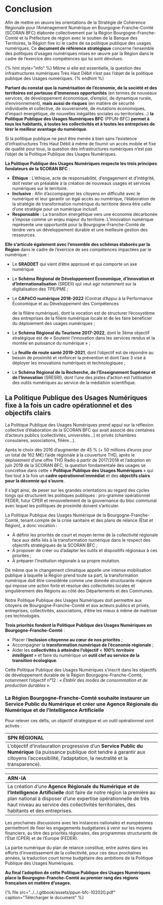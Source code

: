 # Conclusion

Afin de mettre en œuvre les orientations de la Stratégie de Cohérence Régionale pour l’Aménagement Numérique en Bourgogne-Franche-Comté \(SCORAN BFC\) élaborée collectivement par la Région Bourgogne-Franche-Comté et la Préfecture de région avec le soutien de la Banque des Territoires, la Région fixe ici le cadre de sa politique publique des usages numériques. Ce **document de référence stratégique** concerne l’ensemble des politiques d’usages numériques mises en œuvre par la Région dans le cadre de l’exercice des compétences qui lui sont dévolues.

{% hint style="info" %}
Même si elle est essentielle, la question des infrastructures numériques Très Haut Débit n’est pas l’objet de la politique publique des Usages numériques.
{% endhint %}

**Partant du constat que la numérisation de l’économie, de la société et des territoires est porteuse d’immenses opportunités** \(en termes de nouveaux services, de développement économique, d’emploi, de dynamique rurale, d’environnement\), **mais aussi de risques** \(en matière de sécurité individuelle et collective, de souveraineté, de mutations économiques, d’impact énergétique, de nouvelles inégalités sociales ou territoriales…\) **la Politique Publique des Usages Numériques BFC** \(PPUN-BFC\) **permet à tous les habitants, à toutes les collectivités et à toutes les entreprises de tirer le meilleur avantage du numérique**. 

Si la politique publique ne peut être menée à bien sans l’existence d’infrastructures Très Haut Débit à même de fournir un accès mobile et fixe de qualité pour tous, la question des infrastructures numériques n’est pas l’objet de la Politique Publique des Usages Numériques.

**La Politique Publique des Usages Numériques respecte les trois principes fondateurs de la SCORAN BFC** :

* **Éthique** : L’éthique, acte de responsabilité, d’engagement et d’intégrité, doit rester un préalable à la création de nouveaux usages et services numériques sur le territoire. 
* **Inclusive** : Afin d’accompagner les citoyens en difficulté avec le numérique et leur garantir un égal accès au numérique, l’élaboration de la stratégie de transformation numérique du territoire devra être celle d’une stratégie pour un numérique inclusif. 
* **Responsable** : La transition énergétique vers une économie décarbonée s’impose comme un enjeu majeur du territoire. L’innovation numérique représente une opportunité pour la Bourgogne-Franche-Comté de tendre vers un développement durable et une meilleure gestion des ressources.

**Elle s’articule également avec l’ensemble des schémas élaborés par la Région** dans le cadre de l’exercice de ses compétences impactées par le numérique :

* Le **SRADDET** qui vient d’être approuvé et qui comporte un axe numérique
* Le **Schéma Régional de Développement Économique, d’Innovation et d’Internationalisation** \(SRDEII\) qui veut agir notamment sur la digitalisation des TPE/PME ; 
* Le **CAPéCO numérique 2018-2022** \(Contrat d’Appui à la Performance Économique et au Développement des Compétences

  de la filière numérique\), dont la vocation est de structurer l’écosystème des entreprises de la filière numérique locale et de les faire bénéficier du déploiement des usages numériques ; 

* Le **Schéma Régional du Tourisme 2017-2022**, dont le 3ème objectif stratégique est de « Soutenir l’innovation dans les services rendus et la montée en puissance du numérique » ; 
* La **feuille de route santé 2019-2021**, dont l’objectif est de répondre au besoin de proximité et renforcer la prévention et dont l’axe 3 vise à déployer les innovations numériques et technologiques ; 
* Le **Schéma Régional de la Recherche, de l’Enseignement Supérieur et de l’Innovation** \(SRESRI\), dont l’une des pistes d’action est l’utilisation des outils numériques au service de la médiation scientifique.

## La Politique Publique des Usages Numériques fixe à la fois un cadre opérationnel et des objectifs clairs

La Politique Publique des Usages Numériques prend appui sur la réflexion collective d’élaboration de la SCORAN BFC qui avait associé des centaines d’acteurs publics \(collectivités, universités...\) et privés \(chambres consulaires, associations, filière...\). 

Après le choix dès 2016 d’augmenter de 45 % \(+ 50 millions d’euros pour un total de 162 M€\) l’aide régionale à la couverture THD, après le déploiement d’une offre THD Radio à partir de 2017/2018 et l’adoption en juin 2019 de la SCORAN BFC, la question fondamentale des usages se concrétise dans cette « **Politique Publique des Usages Numériques** » qui fixe tout à la fois un **cadre opérationnel immédiat** et des **objectifs clairs pour la décennie qui s’ouvre**. 

Il s’agit ainsi, de peser sur les grandes orientations au regard des cycles longs qui structurent les politiques publiques : pro-gramme opérationnel FEDER, futur CPER et renouvellement de la gouvernance du bloc communal avec lequel les politiques de proximité doivent s’articuler.

La Politique Publique des Usages Numérique de la Bourgogne-Franche-Comté, tenant compte de la crise sanitaire et des plans de relance \(État et Région\), a donc vocation : 

* À définir les priorités de court et moyen terme de la collectivité régionale face aux défis liés à la transformation numérique dans le respect des objectifs stratégiques de la SCORAN BFC ; 
* À proposer de créer ou d’adapter les outils et dispositifs régionaux à ces priorités ; 
* À préparer l’institution régionale à sa propre mutation. 

De même que le changement climatique appelle une intense mobilisation publique à laquelle la Région prend toute sa part, la transformation numérique doit être considérée comme une donnée structurante majeure qui impose une action forte et résolue des collectivités locales et singulièrement des Régions au côté des Départements et des Communes. 

Notre Politique Publique des Usages Numériques doit permettre aux citoyens de Bourgogne-Franche-Comté et aux acteurs publics et privés, entreprises, collectivités, associations, d’être les mieux à même de maitriser ces technologies.

**Trois priorités fondent la Politique Publique des Usages Numériques en Bourgogne-Franche-Comté** : 

* Placer l’**inclusion citoyenne au cœur de nos priorités** ; 
* Accompagner la **transformation numérique de l’économie régionale** ;
* Aider les **collectivités à atteindre l’objectif** « _**100% territoire intelligent**_ » et faire du numérique un **outil clef au service de la transition écologique**. 

Cette Politique Publique des Usages Numériques s’inscrit dans les objectifs de développement durable de la Région Bourgogne-Franche-Comté, notamment l’objectif n°12 : « _Établir des modes de consommation et de production durables_ ».

### La Région Bourgogne-Franche-Comté souhaite instaurer un Service Public du Numérique et créer une Agence Régionale du Numérique et de l’Intelligence Artificielle

Pour relever ces défis, un objectif stratégique et un outil opérationnel sont activés :

| **SPN RÉGIONAL** |
| :--- |
| L’objectif d’instauration progressive d’un **Service Public du Numérique** \(la puissance publique doit tendre à garantir aux citoyens l’accessibilité, l’adaptation, la neutralité et la transparence\). |

| **ARN-IA** |
| :--- |
| La création d’une **Agence Régionale du Numérique et de l’Intelligence Artificielle** doit faire de notre région la première au plan national à disposer d’une expertise opérationnelle de très haut niveau au service des collectivités territoriales, des habitants et des entreprises.  |

Les prochaines discussions avec les instances nationales et européennes permettront de fixer les engagements budgétaires à venir sur les moyens financiers, au titre des priorités régionales, des programmes structurants de l’État \(CPER\) et de l’Europe \(FEDER\). 

La partie numérique du plan de relance constitue, entre autres dans les efforts d’investissement de la collectivité, pour ces deux prochaines années, la traduction court terme budgétaire des ambitions de la Politique Publique des Usages Numériques. 

**Au final l’adoption de cette Politique Publique des Usages Numériques place la Bourgogne-Franche-Comté au premier rang des régions françaises en matière d’usages.**

{% file src="../../.gitbook/assets/ppun-bfc-102020.pdf" caption="Télécharger le document" %}

